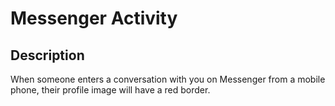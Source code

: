 # Messenger Activity

## Description
When someone enters a conversation with you on Messenger from a mobile phone, their profile image will have a red border.
